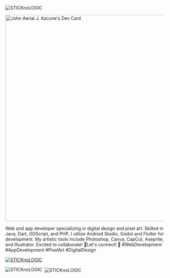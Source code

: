 

<p align="left"> <img src="https://komarev.com/ghpvc/?username=sticknologic&label=Profile%20views&color=0e75b6&style=flat" alt="STICKnoLOGIC" /> </p>


<p><a href="https://app.daily.dev/sticknologic"><img src="https://api.daily.dev/devcards/v2/Q7zjcKv8tezBcFJWbq2KQ.png?type=wide&r=4qq" width="652" alt="John Aerial J.  Azcune's Dev Card"/></a></p>

Web and app developer specializing in digital design and pixel art. Skilled in Java, Dart, GDScript, and PHP, I utilize Android Studio, Godot and Flutter for development. My artistic tools include Photoshop, Canva, CapCut, Aseprite, and Illustrator. Excited to collaborate! 🎨Let's connect! 🚀 #WebDevelopment #AppDevelopment #PixelArt #DigitalDesign


<p align="left"> <a href="https://github.com/ryo-ma/github-profile-trophy"><img src="https://github-profile-trophy.vercel.app/?username=STICKnoLOGIC" alt="STICKnoLOGIC" /></a> </p>

<p><img align="left" src="https://github-readme-stats.vercel.app/api/top-langs?username=STICKnoLOGIC&show_icons=true&locale=en&layout=compact" alt="STICKnoLOGIC" /></p>

<p>&nbsp;<img align="center" src="https://github-readme-stats.vercel.app/api?username=STICKnoLOGIC&show_icons=true&locale=en" alt="STICKnoLOGIC" /></p>



<!---
STICKnoLOGIC/STICKnoLOGIC is a ✨ special ✨ repository because its `README.md` (this file) appears on your GitHub profile.
You can click the Preview link to take a look at your changes.
--->
